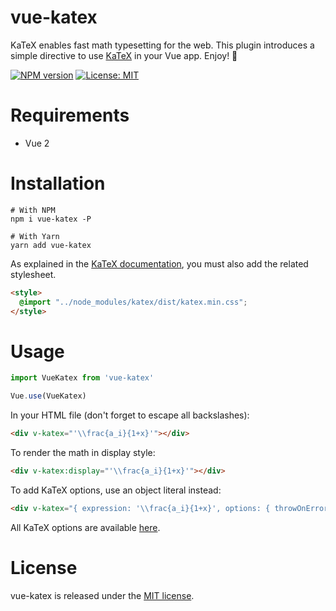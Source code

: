 # vue-katex

KaTeX enables fast math typesetting for the web. This plugin introduces a simple directive to use [KaTeX](https://github.com/KaTeX/KaTeX) in your Vue app. Enjoy! 🙂

[![NPM version](https://img.shields.io/npm/v/vue-katex.svg?style=flat)](https://www.npmjs.com/package/vue-katex) [![License: MIT](https://img.shields.io/badge/License-MIT-yellow.svg)](https://opensource.org/licenses/MIT)

# Requirements

- Vue 2

# Installation

```
# With NPM
npm i vue-katex -P

# With Yarn
yarn add vue-katex
```

As explained in the [KaTeX documentation](https://katex.org/docs/autorender.html), you must also add the related stylesheet.

```html
<style>
  @import "../node_modules/katex/dist/katex.min.css";
</style>
```

# Usage

```js
import VueKatex from 'vue-katex'

Vue.use(VueKatex)
```

In your HTML file (don't forget to escape all backslashes):

```html
<div v-katex="'\\frac{a_i}{1+x}'"></div>
```



To render the math in display style:

```html
<div v-katex:display="'\\frac{a_i}{1+x}'"></div>
```

To add KaTeX options, use an object literal instead:

```html
<div v-katex="{ expression: '\\frac{a_i}{1+x}', options: { throwOnError: false }}"></div>
```

All KaTeX options are available [here](https://github.com/Khan/KaTeX#rendering-options).

# License

vue-katex is released under the [MIT license](http://opensource.org/licenses/MIT).